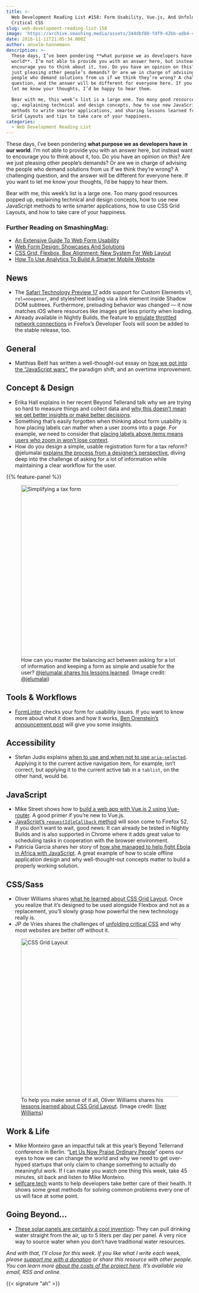 ```yaml
---
title: >-
  Web Development Reading List #158: Form Usability, Vue.js, And Unfolding
  Critical CSS
slug: web-development-reading-list-158
image: 'https://archive.smashing.media/assets/344dbf88-fdf9-42bb-adb4-46f01eedd629/e1554328-fcc3-4383-8d74-be2826459e92/wdrl-158-opt.png'
date: 2016-11-11T21:05:34.000Z
author: anselm-hannemann
description: >-
  These days, I’ve been pondering **what purpose we as developers have in our
  world**. I’m not able to provide you with an answer here, but instead want to
  encourage you to think about it, too. Do you have an opinion on this? Are we
  just pleasing other people’s demands? Or are we in charge of advising the
  people who demand solutions from us if we think they’re wrong? A challenging
  question, and the answer will be different for everyone here. If you want to
  let me know your thoughts, I’d be happy to hear them.

  Bear with me, this week’s list is a large one. Too many good resources popped
  up, explaining technical and design concepts, how to use new JavaScript
  methods to write smarter applications, and sharing lessons learned from CSS
  Grid Layouts and tips to take care of your happiness.
categories:
  - Web Development Reading List
---
```

These days, I’ve been pondering <strong>what purpose we as developers have in our world</strong>. I’m not able to provide you with an answer here, but instead want to encourage you to think about it, too. Do you have an opinion on this? Are we just pleasing other people’s demands? Or are we in charge of advising the people who demand solutions from us if we think they’re wrong? A challenging question, and the answer will be different for everyone here. If you want to let me know your thoughts, I’d be happy to hear them.

Bear with me, this week’s list is a large one. Too many good resources popped up, explaining technical and design concepts, how to use new JavaScript methods to write smarter applications, how to use CSS Grid Layouts, and how to take care of your happiness.</p>

### <span class="rh">Further Reading</span> on SmashingMag:

*   [An Extensive Guide To Web Form Usability](https://www.smashingmagazine.com/2011/11/extensive-guide-web-form-usability/)
*   [Web Form Design: Showcases And Solutions](https://www.smashingmagazine.com/web-form-design-showcases-and-solutions/)
*   [CSS Grid, Flexbox, Box Alignment: New System For Web Layout](https://www.smashingmagazine.com/2016/11/css-grids-flexbox-and-box-alignment-our-new-system-for-web-layout/)
*   [How To Use Analytics To Build A Smarter Mobile Website](https://www.smashingmagazine.com/2014/03/how-to-use-analytics-to-build-a-smarter-mobile-website/)

## News

*   The [Safari Technology Preview 17](https://webkit.org/blog/7071/release-notes-for-safari-technology-preview-17/) adds support for Custom Elements v1, `rel=noopener`, and stylesheet loading via a link element inside Shadow DOM subtrees. Furthermore, preloading behavior was changed — it now matches iOS where resources like images get less priority when loading.
*   Already available in Nightly Builds, the feature to [emulate throttled network connections](https://blog.nightly.mozilla.org/2016/11/07/simulate-slow-connections-with-the-network-throttling-tool/) in Firefox’s Developer Tools will soon be added to the stable release, too.</p>

## General

*   Matthias Beitl has written a well-thought-out essay on [how we got into the “JavaScript wars”](https://cssence.com/blog/2016-11-the-javascript-wars), the paradigm shift, and an overtime improvement.</p>

## Concept & Design

*   Erika Hall explains in her recent Beyond Tellerand talk why we are trying so hard to measure things and collect data and [why this doesn’t mean we get better insights or make better decisions](https://vimeo.com/190883361).
*   Something that’s easily forgotten when thinking about form usability is how placing labels can matter when a user zooms into a page. For example, we need to consider that [placing labels above items means users who zoom in won’t lose context](https://mobile.twitter.com/elizallen_/status/794993023688077314).
*   How do you design a simple, usable registration form for a tax reform? @jelumalai [explains the process from a designer’s perspective](https://medium.com/@ux_je/simplifying-the-gst-registration-process-a-designers-perspective-e30e38fbbd26), diving deep into the challenge of asking for a lot of information while maintaining a clear workflow for the user.

{{% feature-panel %}}

<figure><a href="https://medium.com/@ux_je/simplifying-the-gst-registration-process-a-designers-perspective-e30e38fbbd26"><img loading="lazy" decoding="async" src="https://archive.smashing.media/assets/344dbf88-fdf9-42bb-adb4-46f01eedd629/a965c562-5e4c-48c1-b558-08c14632f24b/form-ux-opt.png" alt="Simplifying a tax form" width="650" height="463" /></a><figcaption>How can you master the balancing act between asking for a lot of information and keeping a form as simple and usable for the user? <a href="https://medium.com/@ux_je/simplifying-the-gst-registration-process-a-designers-perspective-e30e38fbbd26">@jelumalai shares his lessons learned</a>. (Image credit: <a href="https://medium.com/@ux_je/simplifying-the-gst-registration-process-a-designers-perspective-e30e38fbbd26">@jelumalai</a>)</figcaption></figure>

## Tools & Workflows

*   [FormLinter](https://formlinter.com/) checks your form for usability issues. If you want to know more about what it does and how it works, [Ben Orenstein’s announcement post](https://robots.thoughtbot.com/announcing-formlinter) will give you some insights.</p>

## Accessibility

*   Stefan Judis explains [when to use and when not to use `aria-selected`](https://www.stefanjudis.de/aria-selected-and-when-to-use-it.html). Applying it to the current active navigation item, for example, isn’t correct, but applying it to the current active tab in a `tablist`, on the other hand, would be.</p>

## JavaScript

*   Mike Street shows how to [build a web app with Vue.js 2 using Vue-router](https://www.liquidlight.co.uk/blog/article/building-a-vue-v2-js-app-using-vue-router/). A good primer if you’re new to Vue.js.
*   [JavaScript’s `requestIdleCallback` method](https://hacks.mozilla.org/2016/11/cooperative-scheduling-with-requestidlecallback/) will soon come to Firefox 52\. If you don’t want to wait, good news: It can already be tested in Nightly Builds and is also supported in Chrome where it adds great value to scheduling tasks in cooperation with the browser environment.
*   Patricia Garcia shares her story of [how she managed to help fight Ebola in Africa with JavaScript](https://medium.com/net-magazine/fighting-ebola-with-javascript-26b48da8f84a). A great example of how to scale offline application design and why well-thought-out concepts matter to build a properly working solution.</p>

## CSS/Sass

*   Oliver Williams shares [what he learned about CSS Grid Layout](https://css-tricks.com/things-ive-learned-css-grid-layout/). Once you realize that it’s designed to be used alongside Flexbox and not as a replacement, you’ll slowly grasp how powerful the new technology really is.
*   JP de Vries shares the challenges of [unfolding critical CSS](https://medium.com/markuptips/unfolding-critical-css-91619401b4e) and why most websites are better off without it.

<figure><a href="https://css-tricks.com/things-ive-learned-css-grid-layout/"><img loading="lazy" decoding="async" src="https://archive.smashing.media/assets/344dbf88-fdf9-42bb-adb4-46f01eedd629/c62fe8cb-44a5-469b-8076-eaec08af7f1e/css-grid-layout-opt.png" alt="CSS Grid Layout" width="650" height="427" /></a><figcaption>To help you make sense of it all, Oliver Williams shares his <a href="https://css-tricks.com/things-ive-learned-css-grid-layout/">lessons learned about CSS Grid Layout</a>. (Image credit: <a href="https://css-tricks.com/things-ive-learned-css-grid-layout/">Iliver Williams</a>)</figcaption></figure>

## Work & Life

*   Mike Monteiro gave an impactful talk at this year’s Beyond Tellerrand conference in Berlin. “[Let Us Now Praise Ordinary People](https://vimeo.com/190834270)” opens our eyes to how we can change the world and why we need to get over-hyped startups that only claim to change something to actually do meaningful work. If I can make you watch one thing this week, take 45 minutes, sit back and listen to Mike Monteiro.
*   [selfcare.tech](https://selfcare.tech/) wants to help developers take better care of their health. It shows some great methods for solving common problems every one of us will face at some point.</p>

## Going Beyond…

*   [These solar panels are certainly a cool invention](https://futurism.com/these-solar-panels-can-pull-drinking-water-straight-from-the-air/): They can pull drinking water straight from the air, up to 5 liters per day per panel. A very nice way to source water when you don’t have traditional water resources.

<em>And with that, I’ll close for this week. If you like what I write each week, please <a href="https://wdrl.info/donate">support me with a donation</a> or share this resource with other people. You can learn more <a href="https://wdrl.info/costs/">about the costs of the project here</a>. It’s available via email, RSS and online.</em>

{{< signature "ah" >}}

